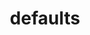 ---
title: defaults
description: a list of the apps you uses for various tasks, usually based on the list from Hemispheric Views 097
directories:
    - https://defaults.rknight.me/
creator_link: https://listen.hemisphericviews.com/097
creator_name: Hemispheric Views
---
